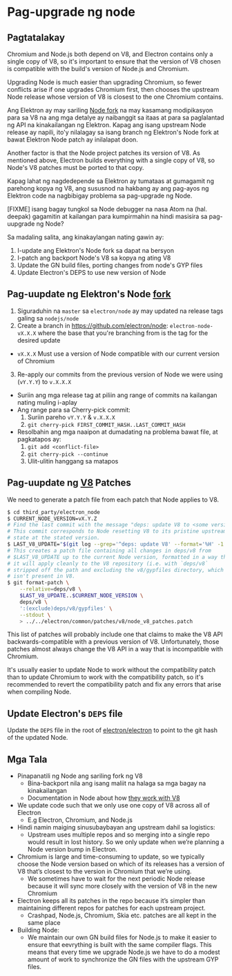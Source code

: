 # Pag-upgrade ng node

## Pagtatalakay

Chromium and Node.js both depend on V8, and Electron contains only a single copy of V8, so it's important to ensure that the version of V8 chosen is compatible with the build's version of Node.js and Chromium.

Upgrading Node is much easier than upgrading Chromium, so fewer conflicts arise if one upgrades Chromium first, then chooses the upstream Node release whose version of V8 is closest to the one Chromium contains.

Ang Elektron ay may sariling [Node fork](https://github.com/electron/node) na may kasamang modipikasyon para sa V8 na ang mga detalye ay naibanggit sa itaas at para sa paglalantad ng API na kinakailangan ng Elektron. Kapag ang isang upstream Node release ay napili, ito'y nilalagay sa isang branch ng Elektron's Node fork at bawat Elektron Node patch ay inilalapat doon.

Another factor is that the Node project patches its version of V8. As mentioned above, Electron builds everything with a single copy of V8, so Node's V8 patches must be ported to that copy.

Kapag lahat ng nagdedepende sa Elektron ay tumataas at gumagamit ng parehong kopya ng V8, ang sususnod na hakbang ay ang pag-ayos ng Elektron code na nagbibigay problema sa pag-upgrade ng Node.

[FIXME] isang bagay tungkol sa Node debugger na nasa Atom na (hal. deepak) gagamitin at kailangan para kumpirmahin na hindi masisira sa pag-uupgrade ng Node?

Sa madaling salita, ang kinakaylangan nating gawin ay:

1. I-update ang Elektron's Node fork sa dapat na bersyon
2. I-patch ang backport Node's V8 sa kopya ng ating V8
3. Update the GN build files, porting changes from node's GYP files
4. Update Electron's DEPS to use new version of Node

## Pag-uupdate ng Elektron's Node [fork](https://github.com/electron/node)

1. Siguraduhin na `master` sa `electron/node` ay may updated na release tags galing sa `nodejs/node`
2. Create a branch in https://github.com/electron/node: `electron-node-vX.X.X` where the base that you're branching from is the tag for the desired update
  - `vX.X.X` Must use a version of Node compatible with our current version of Chromium
3. Re-apply our commits from the previous version of Node we were using (`vY.Y.Y`) to `v.X.X.X`
  - Suriin ang mga release tag at piliin ang range of commits na kailangan nating muling i-aplay
  - Ang range para sa Cherry-pick commit:
    1. Suriin pareho `vY.Y.Y` & `v.X.X.X`
    2. `git cherry-pick FIRST_COMMIT_HASH..LAST_COMMIT_HASH`
  - Resolbahin ang mga naaipon at dumadating na problema bawat file, at pagkatapos ay:
    1. `git add <conflict-file>`
    2. `git cherry-pick --continue`
    3. Ulit-ulitin hanggang sa matapos


## Pag-uupdate ng [V8](https://github.com/electron/node/src/V8) Patches

We need to generate a patch file from each patch that Node applies to V8.

```sh
$ cd third_party/electron_node
$ CURRENT_NODE_VERSION=vX.Y.Z
# Find the last commit with the message "deps: update V8 to <some version>"
# This commit corresponds to Node resetting V8 to its pristine upstream
# state at the stated version.
$ LAST_V8_UPDATE="$(git log --grep='^deps: update V8' --format='%H' -1 deps/v8)"
# This creates a patch file containing all changes in deps/v8 from
# $LAST_V8_UPDATE up to the current Node version, formatted in a way that
# it will apply cleanly to the V8 repository (i.e. with `deps/v8`
# stripped off the path and excluding the v8/gypfiles directory, which
# isn't present in V8.
$ git format-patch \
    --relative=deps/v8 \
    $LAST_V8_UPDATE..$CURRENT_NODE_VERSION \
    deps/v8 \
    ':(exclude)deps/v8/gypfiles' \
    --stdout \
    > ../../electron/common/patches/v8/node_v8_patches.patch
```

This list of patches will probably include one that claims to make the V8 API backwards-compatible with a previous version of V8. Unfortunately, those patches almost always change the V8 API in a way that is incompatible with Chromium.

It's usually easier to update Node to work without the compatibility patch than to update Chromium to work with the compatibility patch, so it's recommended to revert the compatibility patch and fix any errors that arise when compiling Node.

## Update Electron's `DEPS` file

Update the `DEPS` file in the root of [electron/electron](https://github.com/electron/electron) to point to the git hash of the updated Node.

## Mga Tala

- Pinapanatili ng Node ang sariling fork ng V8
  - Bina-backport nila ang isang maliit na halaga sa mga bagay na kinakailangan
  - Documentation in Node about how [they work with V8](https://nodejs.org/api/v8.html)
- We update code such that we only use one copy of V8 across all of Electron
  - E.g Electron, Chromium, and Node.js
- Hindi namin maiging sinusubaybayan ang upstream dahil sa logistics:
   - Upstream uses multiple repos and so merging into a single repo would result in lost history. So we only update when we’re planning a Node version bump in Electron.
- Chromium is large and time-consuming to update, so we typically choose the Node version based on which of its releases has a version of V8 that’s closest to the version in Chromium that we’re using.
  - We sometimes have to wait for the next periodic Node release because it will sync more closely with the version of V8 in the new Chromium
 - Electron keeps all its patches in the repo because it’s simpler than maintaining different repos for patches for each upstream project.
   - Crashpad, Node.js, Chromium, Skia etc. patches are all kept in the same place
 - Building Node:
   - We maintain our own GN build files for Node.js to make it easier to ensure that eevrything is built with the same compiler flags. This means that every time we upgrade Node.js we have to do a modest amount of work to synchronize the GN files with the upstream GYP files.
